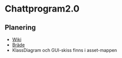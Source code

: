 # Chattprogram2.0


## Planering
* [Wiki](https://github.com/TheDeniableToast/Chattprogram2.0/wiki/Planering)
* [Bräde](https://github.com/TheDeniableToast/Chattprogram2.0/projects/1)
* KlassDiagram och GUI-skiss finns i asset-mappen

